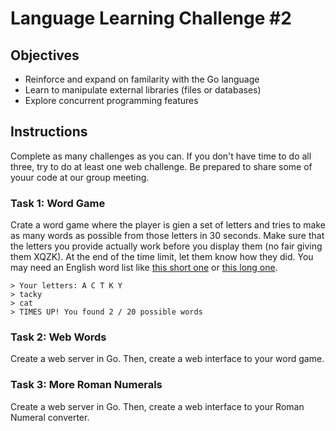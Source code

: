 Language Learning Challenge #2
==============================

Objectives
----------
- Reinforce and expand on familarity with the Go language
- Learn to manipulate external libraries (files or databases)
- Explore concurrent programming features

Instructions
------------

Complete as many challenges as you can. If you don't have time to
do all three, try to do at least one web challenge. Be prepared to
share some of youur code at our group meeting.

### Task 1: Word Game

Crate a word game where the player is gien a set of letters and
tries to make as many words as possible from those letters in 30
seconds.  Make sure that the letters you provide actually work
before you display them (no fair giving them XQZK). At the end of
the time limit, let them know how they did. You may need an English
word list like [this short one](https://github.com/first20hours/google-10000-english)
or [this long one](https://github.com/dwyl/english-words).


```
> Your letters: A C T K Y
> tacky
> cat
> TIMES UP! You found 2 / 20 possible words
```

### Task 2: Web Words

Create a web server in Go. Then, create a web interface to your
word game.

### Task 3: More Roman Numerals

Create a web server in Go. Then, create a web interface to your
Roman Numeral converter.
